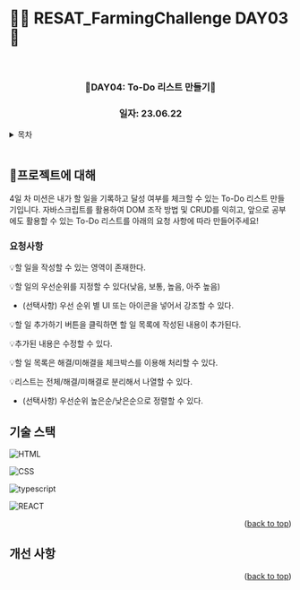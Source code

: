 # 👩‍🌾 RESAT_FarmingChallenge DAY03 🌾

<a name="readme-top"></a>

<!-- PROJECT LOGO -->

<br />

<div align="center">
  <a href="https://github.com/github_username/repo_name">
    <div width = "80" height="80">
        <!-- <img width="1112" alt="day03_capture" src="https://github.com/blcklamb/RESAT_FarmingChallenge/assets/92101831/9794a6a0-1174-4f1d-b57d-1e2ee15b1418"> -->
    </div>

  </a>
<h3 align="center">🌱DAY04: To-Do 리스트 만들기🌱</h3>
<!-- <h3><a href="https://resat-farming-challenge-livid.vercel.app/">⏲ 구경하러 가기</a></h3> -->
<h3 align="center">일자: 23.06.22</h3>
</div>

<!-- TABLE OF CONTENTS -->
<details>
  <summary>목차</summary>
  <ol>
    <li><a href="#프로젝트에-대해">🌱프로젝트에 대해</a></li>
    <li><a href="#기술-스택">기술 스택</a></li>
    <li><a href="#roadmap">Roadmap</a></li>
  </ol>
</details>
<br/>

<!-- ABOUT THE PROJECT -->

## 🌱프로젝트에 대해

4일 차 미션은 내가 할 일을 기록하고 달성 여부를 체크할 수 있는 To-Do 리스트 만들기입니다. 자바스크립트를 활용하여 DOM 조작 방법 및 CRUD를 익히고, 앞으로 공부에도 활용할 수 있는 To-Do 리스트를 아래의 요청 사항에 따라 만들어주세요!

### 요청사항

💡할 일을 작성할 수 있는 영역이 존재한다.

💡할 일의 우선순위를 지정할 수 있다(낮음, 보통, 높음, 아주 높음)

- (선택사항) 우선 순위 별 UI 또는 아이콘을 넣어서 강조할 수 있다.

💡할 일 추가하기 버튼을 클릭하면 할 일 목록에 작성된 내용이 추가된다.

💡추가된 내용은 수정할 수 있다.

💡할 일 목록은 해결/미해결을 체크박스를 이용해 처리할 수 있다.

💡리스트는 전체/해결/미해결로 분리해서 나열할 수 있다.

- (선택사항) 우선순위 높은순/낮은순으로 정렬할 수 있다.

## 기술 스택

![HTML][html-shield]

![CSS][css-shield]

![typescript][javascript-shield]

![REACT][react-shield]

<p align="right">(<a href="#readme-top">back to top</a>)</p>

<!-- ROADMAP -->

## 개선 사항

<p align="right">(<a href="#readme-top">back to top</a>)</p>

<!-- MARKDOWN LINKS & IMAGES -->

[html-shield]: https://img.shields.io/badge/html5-E34F26?style=for-the-badge&logo=html5&logoColor=white
[css-shield]: https://img.shields.io/badge/css3-1572B6?style=for-the-badge&logo=css3&logoColor=white
[javascript-shield]: https://img.shields.io/badge/javascript-%23323330.svg?style=for-the-badge&logo=javascript&logoColor=%23F7DF1E
[react-shield]: https://img.shields.io/badge/react-61DAFB?style=for-the-badge&logo=react&logoColor=white
